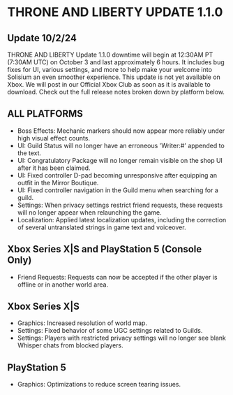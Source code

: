 # THRONE AND LIBERTY UPDATE 1.1.0
## Update 10/2/24
THRONE AND LIBERTY Update 1.1.0 downtime will begin at 12:30AM PT (7:30AM UTC) on October 3 and last approximately 6 hours. It includes bug fixes for UI, various settings, and more to help make your welcome into Solisium an even smoother experience. This update is not yet available on Xbox. We will post in our Official Xbox Club as soon as it is available to download. Check out the full release notes broken down by platform below.

## ALL PLATFORMS

- Boss Effects: Mechanic markers should now appear more reliably under high visual effect counts.
- UI: Guild Status will no longer have an erroneous 'Writer:#' appended to the text.
- UI: Congratulatory Package will no longer remain visible on the shop UI after it has been claimed.
- UI: Fixed controller D-pad becoming unresponsive after equipping an outfit in the Mirror Boutique.
- UI: Fixed controller navigation in the Guild menu when searching for a guild.
- Settings: When privacy settings restrict friend requests, these requests will no longer appear when relaunching the game.
- Localization: Applied latest localization updates, including the correction of several untranslated strings in game text and voiceover.

## Xbox Series X|S and PlayStation 5 (Console Only)

- Friend Requests: Requests can now be accepted if the other player is offline or in another world area.

## Xbox Series X|S

- Graphics: Increased resolution of world map.
- Settings: Fixed behavior of some UGC settings related to Guilds.
- Settings: Players with restricted privacy settings will no longer see blank Whisper chats from blocked players.

## PlayStation 5

- Graphics: Optimizations to reduce screen tearing issues.